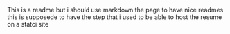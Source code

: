 This is a readme but  i should use markdown the page to have nice readmes
this is supposede to have the step that i used to be able to host the resume on a statci site
